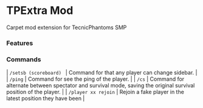 # TPExtra Mod
Carpet mod extension for TecnicPhantoms SMP 

### Features

### Commands
| `/setsb (scoreboard) ` | Command for that any player can change sidebar.                                   |
| `/ping` | Command for see the ping of the player.                                   |
| `/cs` | Command for alternate between spectator and survival mode, saving the original survival position of the player.                                    |
| `/player xx rejoin` | Rejoin a fake player in the latest position they have been                             |
